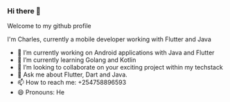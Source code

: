 ### Hi there 👋
Welcome to my github profile

I'm Charles, currently a mobile developer working with Flutter and Java
- 🔭 I’m currently working on Android applications with Java and Flutter
- 🌱 I’m currently learning Golang and Kotlin
- 👯 I’m looking to collaborate on your exciting project within my techstack
- 💬 Ask me about Flutter, Dart and Java.
- 📫 How to reach me: +254758896593
- 😄 Pronouns: He

<!--START_SECTION:waka-->

<!--END_SECTION:waka-->


